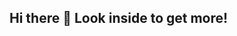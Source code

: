 ## Hi there 👋 Look inside to get more!

<!--
**Lacrua/Lacrua** is a ✨ _special_ ✨ repository

- 🔭 I’m currently working on how to create my own AI;
- 🌱 I’m currently learning Python and work with a team;
- 👯 I’m looking to collaborate on AI projects;
- 🤔 I’m looking for help with learning to better understand this topic;
- 📫 How to reach me: telegram @luckrua
- 😄 Pronouns: He| Him
- ⚡ Fun fact: I was an actor when I lived in Los Angeles =)
